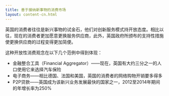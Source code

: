 ```yaml
---
title: 善于接纳新事物的消费市场
layout: content-cn.html
---
```


英国的消费者往往是新兴事物的试金石，他们对创新服务模式持开放态度。相比以往，现在的消费者更加愿意更换服务供应商，此外，英国政府所颁布的支持性措施使更换供应商的过程变得更加简便。

这种开放性消费观念在以下几个范例中得到体现：

- 金融整合工具（Financial Aggregator）——现在，英国有大约三分之一的人口使用它来选择汽车保险
- 电子商务——相比德国、法国和美国，英国的消费者的网络购物开销要多得多
- P2P贷款——英国成为该新兴业务发展最快的国家之一，2012至2014年期间的年增长率为250%
